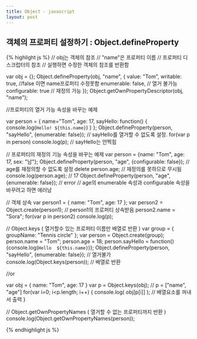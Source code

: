 ```yaml
---
title: Object - javascript
layout: post
---
```


## 객체의 프로퍼티 설정하기 : Object.defineProperty

{% highlight js %}
// obj는 객체의 참조
// "name"은 프로퍼티 이름
// 프로퍼티 디스크럽터의 참조
// 실행하면 수정한 객체의 참조를 반환함


var obj = {};
Object.defineProperty(obj, "name", {
    value: "Tom",
    writable: true, //false 이면 name프로퍼티 수정못함
    enumerable: false, // 열거 불가능
    configurable: true // 재정의 가능
});
Object.getOwnPropertyDescriptor(obj, "name");


//프로퍼티의 열거 가능 속성을 바꾸는 예제

var person = {
    name="Tom",
    age: 17,
    sayHello: function() {
        console.log(`Hello! ${this.name}`)
    }
};
Object.defineProperty(person, "sayHello", {enumerable: false}); // sayHello를 열거할 수 없도록 설정.
for(var p in person) console.log(p); // sayHello는 안찍힘


// 프로퍼티의 재정의 기능 속성을 바꾸는 예제
var person = {name: "Tom", age: 17, sex: "남"};
Object.defineProperty(person, "age", {configurable: false}); // age를 재정의할 수 없도록 설정
delete person.age; // 재정의를 못하므로 무시됨
console.log(person.age); // 17
Object.defineProperty(person, "age", {enumerable: false}); // error
// age의 enumerable 속성과 configurable 속성을 바꾸려고 하면 에러남


// 객체 상속
var person1 = { name: "Tom", age: 17 };
var person2 = Object.create(person1); // person1의 프로퍼티 상속받음
person2.name = "Sora"; 
for(var p in person2) console.log(p);


// Object.keys ( 열거할수 있는 프로퍼티 이름만 배열로 반환 )
var group = { groupName: "Tennis circle" };
var person = Object.create(group);
person.name = "Tom";
person.age = 18;
person.sayHello = function() {console.log(`Hello  ${this.name}`)};
Object.defineProperty(person, "sayHello", {enumerable: false}); // 열거불가
console.log(Object.keys(person)); //  배열로 반환

//or

var obj = { name: "Tom", age: 17 }
var p = Object.keys(obj); // p = ["name", "age"]
for(var i=0; i<p.length; i++) {
console.log( obj[p[i]] ); // 배열요소를 꺼내서 출력
}

// Object.getOwnPropertyNames ( 열거할 수 없는 프로퍼티까지 반환 )
console.log(Object.getOwnPropertyNames(person));

{% endhighlight js %}